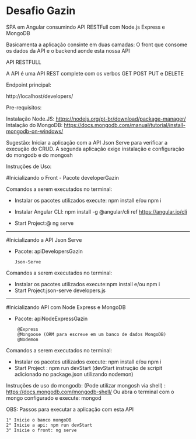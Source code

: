 # Desafio Gazin
SPA em Angular consumindo API RESTFull com Node.js Express e MongoDB

Basicamenta a aplicação consinte em duas camadas: O front que consome os dados da API e o backend aonde esta nossa API

API RESTFULL

A API é uma API REST complete com os verbos GET POST PUT e DELETE

Endpoint principal:

http://localhost/developers/


Pre-requisitos:

Instalação Node.JS: https://nodejs.org/pt-br/download/package-manager/
Intalação do MongoDB: https://docs.mongodb.com/manual/tutorial/install-mongodb-on-windows/

Sugestão: Iniciar a aplicação com a API Json Serve para verificar a execução do CRUD. A segunda aplicação exige instalação e configuração do mongodb e do mongosh

Instruções de Uso:

#Inicializando o Front - Pacote developerGazin

Comandos a serem executados no terminal:

 - Instalar os pacotes utilizados execute: npm install e/ou npm i
  
 - Instalar Angular CLI: npm install -g @angular/cli     ref https://angular.io/cli
 - Start Project:@ ng serve
 
 *******************************************************************
 
 #Inicializando a API Json Serve
  
  - Pacote: apiDevelopersGazin
        
        Json-Serve

Comandos a serem executados no terminal:

 - Instalar os pacotes utilizados execute:npm install e/ou npm i
 - Start Project:json-serve developers.js
 
********************************************************************

#Inicializando API com Node Express e MongoDB
 
 - Pacote: apiNodeExpressGazin
 
        @Express
        @Mongoose (ORM para escreve em um banco de dados MongoDB)
        @Nodemon

Comandos a serem executados no terminal:

- Instalar os pacotes utilizados execute: npm install e/ou npm i
- Start Project : npm run devStart (devStart instrução de scripit adicionado no package.json utilizando nodemon) 


Instruções de uso do mongodb: (Pode utilizar mongosh via shell) : https://docs.mongodb.com/mongodb-shell/ 
Ou abra o terminal com o mongo configurado e execute: mongod 

 OBS: Passos para executar a aplicação com esta API
 
    1° Inicie o banco mongoDB
    2° Inicie a api: npm run devStart
    3° Inicie o front: ng serve

